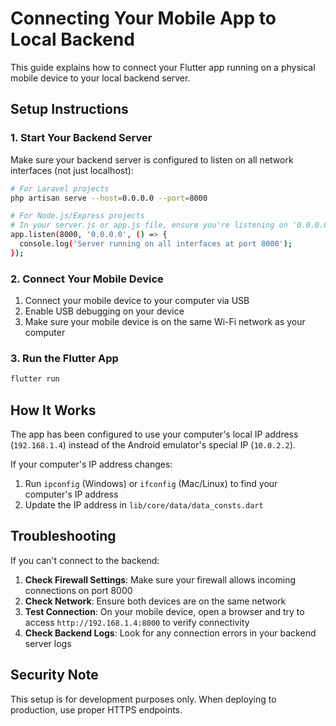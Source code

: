 # Connecting Your Mobile App to Local Backend

This guide explains how to connect your Flutter app running on a physical mobile device to your local backend server.

## Setup Instructions

### 1. Start Your Backend Server

Make sure your backend server is configured to listen on all network interfaces (not just localhost):

```bash
# For Laravel projects
php artisan serve --host=0.0.0.0 --port=8000

# For Node.js/Express projects
# In your server.js or app.js file, ensure you're listening on '0.0.0.0' instead of 'localhost'
app.listen(8000, '0.0.0.0', () => {
  console.log('Server running on all interfaces at port 8000');
});
```

### 2. Connect Your Mobile Device

1. Connect your mobile device to your computer via USB
2. Enable USB debugging on your device
3. Make sure your mobile device is on the same Wi-Fi network as your computer

### 3. Run the Flutter App

```bash
flutter run
```

## How It Works

The app has been configured to use your computer's local IP address (`192.168.1.4`) instead of the Android emulator's special IP (`10.0.2.2`).

If your computer's IP address changes:

1. Run `ipconfig` (Windows) or `ifconfig` (Mac/Linux) to find your computer's IP address
2. Update the IP address in `lib/core/data/data_consts.dart`

## Troubleshooting

If you can't connect to the backend:

1. **Check Firewall Settings**: Make sure your firewall allows incoming connections on port 8000
2. **Check Network**: Ensure both devices are on the same network
3. **Test Connection**: On your mobile device, open a browser and try to access `http://192.168.1.4:8000` to verify connectivity
4. **Check Backend Logs**: Look for any connection errors in your backend server logs

## Security Note

This setup is for development purposes only. When deploying to production, use proper HTTPS endpoints. 